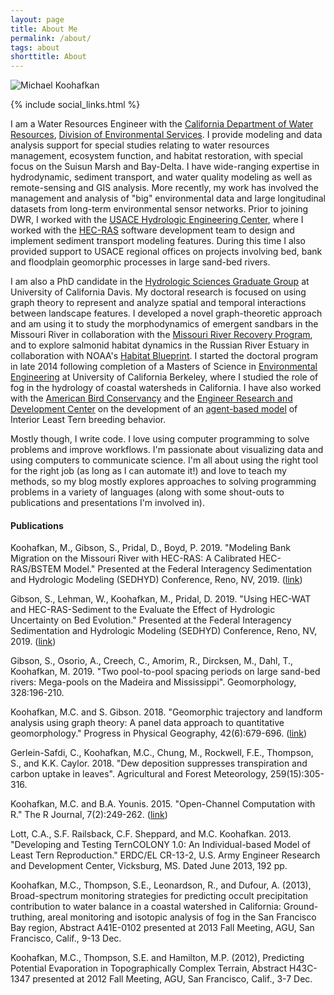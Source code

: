 ```yaml
---
layout: page
title: About Me
permalink: /about/
tags: about
shorttitle: About
---
```


![Michael Koohafkan](/images/mk3.jpg)
<div class="clearfix"></div>
{% include social_links.html %}

I am a Water Resources Engineer with the 
[California Department of Water Resources](https://water.ca.gov),
[Division of Environmental Services](https://water.ca.gov/Programs/Environmental-Services). 
I provide modeling and data analysis support for special studies relating to
water resources management, ecosystem function, and habitat restoration, with special
focus on the Suisun Marsh and Bay-Delta.
I have wide-ranging expertise in hydrodynamic, sediment transport, and
water quality modeling as well as remote-sensing and GIS analysis. More recently,
my work has involved the management and analysis of "big" environmental data and
large longitudinal datasets from long-term environmental sensor networks.
Prior to joining DWR, I worked with the 
[USACE Hydrologic Engineering Center](https://www.hec.usace.army.mil), 
where I worked with the [HEC-RAS](https://www.hec.usace.army.mil/software/hec-ras) 
software development team to design and implement sediment transport 
modeling features. During this time I also provided support to
USACE regional offices on projects involving bed, bank and floodplain 
geomorphic processes in large sand-bed rivers. 

I am also a PhD candidate in the 
[Hydrologic Sciences Graduate Group](http://hsgg.ucdavis.edu) 
at University of California Davis.
My doctoral research is focused on using graph theory to represent 
and analyze spatial and temporal interactions between landscape features.
I developed a novel graph-theoretic approach and am using it to 
study the morphodynamics of emergent sandbars in the Missouri River
in collaboration with the 
[Missouri River Recovery Program](https://www.nwo.usace.army.mil/mrrp/efforts-actions/esh), 
and to explore salmonid habitat dynamics in the Russian River Estuary 
in collaboration with NOAA's 
[Habitat Blueprint](https://www.habitatblueprint.noaa.gov/habitat-focus-areas/russian-river-california/). 
I started the doctoral program in late 2014 following completion of a 
Masters of Science in 
[Environmental Engineering](http://efmh.berkeley.edu) 
at University of California Berkeley, where I studied the role of fog in the 
hydrology of coastal watersheds in California. I have also worked with the 
[American Bird Conservancy](https://abcbirds.org) and the 
[Engineer Research and Development Center](https://www.erdc.usace.army.mil)
on the development of an 
[agent-based model](https://erdc-library.erdc.dren.mil/xmlui/handle/11681/2905) 
of Interior Least Tern breeding behavior. 

Mostly though, I write code. I love using computer programming to 
solve problems and improve workflows. I'm passionate about 
visualizing data and using computers to communicate science. 
I'm all about using the right tool for the right job
(as long as I can automate it!) and love to teach my methods, so 
my blog mostly explores approaches to solving programming 
problems in a variety of languages (along with some shout-outs
to publications and presentations I'm involved in).

#### Publications

<span class="red">Koohafkan, M.</span>, Gibson, S., Pridal, D., Boyd, P. 2019. "Modeling Bank Migration on the Missouri River with HEC-RAS: A Calibrated HEC-RAS/BSTEM Model." Presented at the Federal Interagency Sedimentation and Hydrologic Modeling (SEDHYD) Conference, Reno, NV, 2019. ([link](/docs/2019-sedwat-232.pdf))

Gibson, S., Lehman, W., <span class="red">Koohafkan, M.</span>, Pridal, D. 2019. "Using HEC-WAT and HEC-RAS-Sediment to the Evaluate the Effect of Hydrologic Uncertainty on Bed Evolution." Presented at the Federal Interagency Sedimentation and Hydrologic Modeling (SEDHYD) Conference, Reno, NV, 2019. ([link](/docs/2019-sedwat-237.pdf))

Gibson, S., Osorio, A., Creech, C., Amorim, R., Dircksen, M., Dahl, T., <span class="red">Koohafkan, M.</span> 2019. "Two pool-to-pool spacing periods on large sand-bed rivers: Mega-pools on the Madeira and Mississippi". Geomorphology, 328:196-210.

<span class="red">Koohafkan, M.C.</span> and S. Gibson. 2018. "Geomorphic trajectory and landform analysis using graph theory: A panel data approach to quantitative geomorphology." Progress in Physical Geography, 42(6):679-696. ([link](/docs/2018-koohafkan-gibson-ppg-accepted.pdf))

Gerlein-Safdi, C., <span class="red">Koohafkan, M.C.</span>, Chung, M., Rockwell, F.E., Thompson, S., and K.K. Caylor. 2018. "Dew deposition suppresses transpiration and carbon uptake in leaves". Agricultural and Forest Meteorology, 259(15):305-316.

<span class="red">Koohafkan, M.C.</span> and B.A. Younis. 2015. "Open-Channel Computation with R." The R Journal, 7(2):249-262. ([link](https://journal.r-project.org/archive/2015-2/koohafkan-younis.pdf))

Lott, C.A., S.F. Railsback, C.F. Sheppard, and <span class="red">M.C. Koohafkan</span>. 2013. "Developing and Testing TernCOLONY 1.0: An Individual-based Model of Least Tern Reproduction." ERDC/EL CR-13-2, U.S. Army Engineer Research and Development Center, Vicksburg, MS. Dated June 2013, 192 pp.

<span class="red">Koohafkan, M.C.</span>, Thompson, S.E., Leonardson, R., and Dufour, A. (2013), Broad-spectrum monitoring strategies for predicting occult precipitation contribution to water balance in a coastal watershed in California: Ground-truthing, areal monitoring and isotopic analysis of fog in the San Francisco Bay region, Abstract A41E-0102 presented at 2013 Fall Meeting, AGU, San Francisco, Calif., 9-13 Dec.

<span class="red">Koohafkan, M.C.</span>, Thompson, S.E. and Hamilton, M.P. (2012), Predicting Potential Evaporation in Topographically Complex Terrain, Abstract H43C-1347 presented at 2012 Fall Meeting, AGU, San Francisco, Calif., 3-7 Dec.
